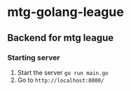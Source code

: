 # mtg-golang-league
## Backend for mtg league

### Starting server
1. Start the server
```go run main.go```
2. Go to `http://localhost:8000/`


